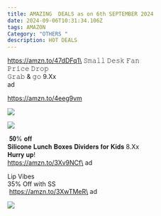 ```yaml
---
title: AMAZING  DEALS as on 6th SEPTEMBER 2024
date: 2024-09-06T10:31:34.106Z
tags: AMAZON
Category: "OTHERS "
description: HOT DEALS
---
```

<!--StartFragment-->

https://amzn.to/47dDFq1\
𝚂𝚖𝚊𝚕𝚕 𝙳𝚎𝚜𝚔 𝙵𝚊𝚗\
𝙿𝚛𝚒𝚌𝚎 𝙳𝚛𝚘𝚙\
𝙶𝚛𝚊𝚋 & 𝚐𝚘 9.Xx\
ad

https://amzn.to/4eeg9vm 

<!--StartFragment-->

![](https://a.media-amazon.com/images/I/61XpxYjmQxL._AC_SL1500_.jpg)

<!--StartFragment-->

![](https://a.media-amazon.com/images/I/719biIm5TVL._AC_SL1500_.jpg)

<!--StartFragment-->

 𝟓𝟎% 𝐨𝐟𝐟\
𝐒𝐢𝐥𝐢𝐜𝐨𝐧𝐞 𝐋𝐮𝐧𝐜𝐡 𝐁𝐨𝐱𝐞𝐬 𝐃𝐢𝐯𝐢𝐝𝐞𝐫𝐬 𝐟𝐨𝐫 𝐊𝐢𝐝𝐬 8.Xx \
𝐇𝐮𝐫𝐫𝐲 𝐮𝐩!\
https://amzn.to/3Xv9NCf\
ad

<!--StartFragment-->

Lip Vibes \
35% Off with SS\
 https://amzn.to/3XwTMeR\
ad 

<!--EndFragment--><!--StartFragment-->

![](https://a.media-amazon.com/images/I/91caweQU5cL._SL1500_.jpg)

<!--EndFragment-->